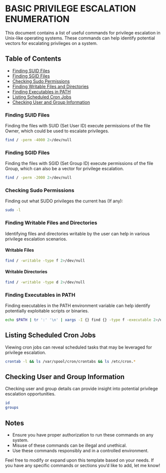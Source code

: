 # BASIC PRIVILEGE ESCALATION ENUMERATION

This document contains a list of useful commands for privilege escalation in Unix-like operating systems. These commands can help identify potential vectors for escalating privileges on a system.

## Table of Contents

- [Finding SUID Files](#finding-suid-files)
- [Finding SGID Files](#finding-sgid-files)
- [Checking Sudo Permissions](#checking-sudo-permissions)
- [Finding Writable Files and Directories](#finding-writable-files-and-directories)
- [Finding Executables in PATH](#finding-executables-in-path)
- [Listing Scheduled Cron Jobs](#listing-scheduled-cron-jobs)
- [Checking User and Group Information](#checking-user-and-group-information)

### Finding SUID Files

Finding the files with SUID (Set User ID) execute permissions of the file Owner, which could be used to escalate privileges.

```bash
find / -perm -4000 2>/dev/null
```

### Finding SGID Files

Finding the files with SGID (Set Group ID) execute permissions of the file Group, which can also be a vector for privilege escalation.

```bash
find / -perm -2000 2>/dev/null
```

### Checking Sudo Permissions

Finding out what SUDO privileges the current has (If any):

```bash
sudo -l
```

### Finding Writable Files and Directories

Identifying files and directories writable by the user can help in various privilege escalation scenarios.

#### Writable Files
```bash
find / -writable -type f 2>/dev/null
```
#### Writable Directories
```bash
find / -writable -type d 2>/dev/null
```

### Finding Executables in PATH

Finding executables in the PATH environment variable can help identify potentially exploitable scripts or binaries.

```bash
echo $PATH | tr ':' '\n' | xargs -I {} find {} -type f -executable 2>/dev/null
```

## Listing Scheduled Cron Jobs

Viewing cron jobs can reveal scheduled tasks that may be leveraged for privilege escalation.

```bash
crontab -l && ls /var/spool/cron/crontabs && ls /etc/cron.*
```

## Checking User and Group Information

Checking user and group details can provide insight into potential privilege escalation opportunities.

```bash
id
groups
```

## Notes

- Ensure you have proper authorization to run these commands on any system.
- Misuse of these commands can be illegal and unethical.
- Use these commands responsibly and in a controlled environment.

Feel free to modify or expand upon this template based on your needs. If you have any specific commands or sections you’d like to add, let me know!
